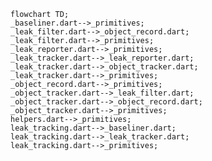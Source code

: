 <!---
Generated by https://github.com/polina-c/layerlens
Dependencies that create loop are markes with `!`.
-->

```mermaid
flowchart TD;
_baseliner.dart-->_primitives;
_leak_filter.dart-->_object_record.dart;
_leak_filter.dart-->_primitives;
_leak_reporter.dart-->_primitives;
_leak_tracker.dart-->_leak_reporter.dart;
_leak_tracker.dart-->_object_tracker.dart;
_leak_tracker.dart-->_primitives;
_object_record.dart-->_primitives;
_object_tracker.dart-->_leak_filter.dart;
_object_tracker.dart-->_object_record.dart;
_object_tracker.dart-->_primitives;
helpers.dart-->_primitives;
leak_tracking.dart-->_baseliner.dart;
leak_tracking.dart-->_leak_tracker.dart;
leak_tracking.dart-->_primitives;
```

